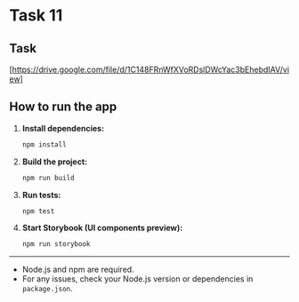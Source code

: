# Task 11

## Task
[https://drive.google.com/file/d/1C148FRnWfXVoRDslDWcYac3bEhebdIAV/view]

## How to run the app

1. **Install dependencies:**
   ```bash
   npm install
   ```
2. **Build the project:**
   ```bash
   npm run build
   ```
3. **Run tests:**
   ```bash
   npm test
   ```
4. **Start Storybook (UI components preview):**
   ```bash
   npm run storybook
   ```

---
- Node.js and npm are required.
- For any issues, check your Node.js version or dependencies in `package.json`. 